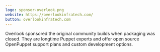 ```yaml
---
logo: sponsor-overlook.png
website: https://overlookinfratech.com/
button: overlookinfratech.com
---
```


Overlook sponsored the original community builds when packaging was closed. They
are longtime Puppet experts and offer open source OpenPuppet support plans and
custom development options.
